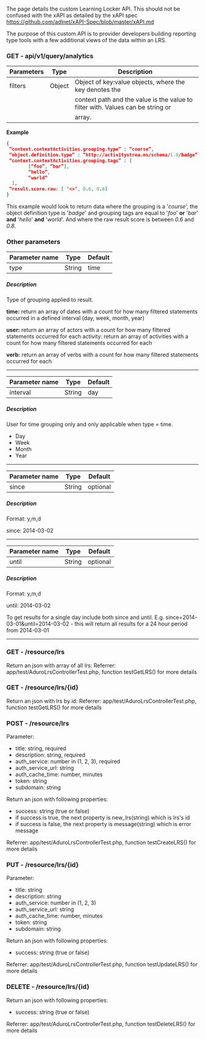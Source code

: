 The page details the custom Learning Locker API. This should not be confused with
the xAPI as detailed by the xAPI spec https://github.com/adlnet/xAPI-Spec/blob/master/xAPI.md

The purpose of this custom API is to provider developers building reporting type
tools with a few additional views of the data within an LRS.

### GET - api/v1/query/analytics

Parameters | Type    | Description
-----------|---------|----------------------------------------------------------
filters    | Object  | Object of key:value objects, where the key denotes the
           |         | context path and the value is the value to filter with. Values can be string or
           |         | array.

**Example**

```json
{
 “context.contextActivities.grouping.type” : “course”,
 “object.definition.type” : “http://activitystrea.ms/schema/1.0/badge”,
 “context.contextActivities.grouping.tags” : [
        [“foo”, “bar”], 
        “hello”,
        “world”
  ],
 “result.score.raw: [ ‘<>’, 0.6, 0.8]
}
```

This example would look to return data where the grouping is a '_course_', the
object definition type is '_badge_' and grouping tags are equal to '_foo_'
**or** '_bar_' **and** '_hello_' **and** '_world_'. And where the raw result
score is between _0.6_ and _0.8_.

### Other parameters

Parameter name | Type    | Default
---------------|---------|----
type           | String  | time

##### Description

Type of grouping applied to result.

**time:** return an array of dates with a count for how many filtered statements
occurred in a defined interval  (day, week, month, year)

**user:** return an array of actors with a count for how many filtered statements
occurred for each activity: return an array of activities with a count for how
many filtered statements occurred for each 

**verb:** return an array of verbs with a count for how many filtered statements
occurred for each

***

Parameter name | Type    | Default
---------------|---------|--------
interval       | String  | day

##### Description

User for time grouping only and only applicable when type = time.

* Day
* Week
* Month
* Year

***

Parameter name | Type    | Default
---------------|---------|----------
since          | String  | optional

##### Description

Format: y,m,d

since: 2014-03-02

***

Parameter name | Type    | Default
---------------|---------|-----------
until          | String  | optional

##### Description

Format: y,m,d

until: 2014-03-02

To get results for a single day include both since and until. E.g. 
since=2014-03-01&until=2014-03-02 - this will return all results for a 24 hour
period from 2014-03-01

----------------------------------------------------------------

### GET - /resource/lrs

Return an json with array of all lrs:
Referrer: app/test/AduroLrsControllerTest.php, function testGetLRS() for more details


### GET - /resource/lrs/{id}

Return an json with lrs by id:
Referrer: app/test/AduroLrsControllerTest.php, function testGetLRS() for more details


### POST - /resource/lrs
Parameter:
- title: string, required
- description: string, required
- auth_service: number in (1, 2, 3), required
- auth_service_url: string
- auth_cache_time: number, minutes
- token: string
- subdomain: string

Return an json with following properties:
- success: string (true or false)
- if success is true, the next property is new_lrs(string) which is lrs's id
- if success is false, the next property is message(string) which is error message

Referrer: app/test/AduroLrsControllerTest.php, function testCreateLRS() for more details


### PUT - /resource/lrs/{id}
Parameter:
- title: string
- description: string
- auth_service: number in (1, 2, 3)
- auth_service_url: string
- auth_cache_time: number, minutes
- token: string
- subdomain: string

Return an json with following properties:
- success: string (true or false)

Referrer: app/test/AduroLrsControllerTest.php, function testUpdateLRS() for more details


### DELETE - /resource/lrs/{id}

Return an json with following properties:
- success: string (true or false)

Referrer: app/test/AduroLrsControllerTest.php, function testDeleteLRS() for more details
